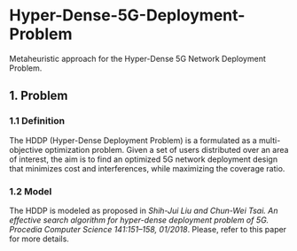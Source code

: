 # Hyper-Dense-5G-Deployment-Problem

Metaheuristic approach for the Hyper-Dense 5G Network Deployment Problem.

## 1. Problem
### 1.1 Definition
The HDDP (Hyper-Dense Deployment Problem) is a formulated as a multi-objective optimization problem. Given a set of users distributed over an area of interest, the aim is to find an optimized 5G network deployment design that minimizes cost and interferences, while maximizing the coverage ratio. 

### 1.2 Model
The HDDP is modeled as proposed in _Shih-Jui Liu and Chun-Wei Tsai. An effective search algorithm for hyper-dense deployment problem of 5G. Procedia Computer Science 141:151–158, 01/2018_. Please, refer to this paper for more details. 

